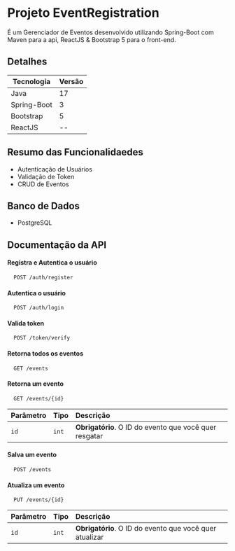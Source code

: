# Projeto EventRegistration

É um Gerenciador de Eventos desenvolvido utilizando Spring-Boot com Maven para a api, ReactJS & Bootstrap 5 para o front-end.

## Detalhes
| Tecnologia | Versão | 
|---|---|
| Java | 17 | 
| Spring-Boot | 3 | 
| Bootstrap | 5 |
| ReactJS | -- |

## Resumo das Funcionalidaedes
- Autenticação de Usuários
- Validação de Token
- CRUD de Eventos

## Banco de Dados
- PostgreSQL
## Documentação da API

#### Registra e Autentica o usuário

```http
  POST /auth/register
```

#### Autentica o usuário

```http
  POST /auth/login
```

#### Valida token

```http
  POST /token/verify
```

#### Retorna todos os eventos

```http
  GET /events
```

#### Retorna um evento

```http
  GET /events/{id}
```
| Parâmetro   | Tipo       | Descrição                                   |
| :---------- | :--------- | :------------------------------------------ |
| `id`      | `int` | **Obrigatório**. O ID do evento que você quer resgatar|


#### Salva um evento

```http
  POST /events
```


#### Atualiza um evento

```http
  PUT /events/{id}
```
| Parâmetro   | Tipo       | Descrição                                   |
| :---------- | :--------- | :------------------------------------------ |
| `id`      | `int` | **Obrigatório**. O ID do evento que você quer atualizar|
